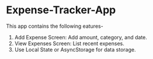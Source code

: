 # Expense-Tracker-App
This app contains the following eatures-
1) Add Expense Screen: Add amount, category, and date.
2) View Expenses Screen: List recent expenses.
3) Use Local State or AsyncStorage for data storage.
